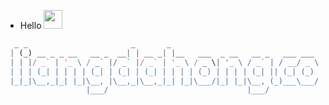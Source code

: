 
- Hello <img src="https://user-images.githubusercontent.com/12118567/87376971-7116d000-c5be-11ea-89af-d2460c0cc3ea.gif" width="30 px">


```js
  _ _                       _       _
 | (_) __ _ _ __   __ _  __| | __ _| |__   ___  _ __   __ _   ___ ___  _ __ ___
 | | |/ _` | '_ \ / _` |/ _` |/ _` | '_ \ / _ \| '_ \ / _` | / __/ _ \| '_ ` _ \
 | | | (_| | | | | (_| | (_| | (_| | | | | (_) | | | | (_| || (_| (_) | | | | | |
 |_|_|\__,_|_| |_|\__, |\__,_|\__,_|_| |_|\___/|_| |_|\__, (_)___\___/|_| |_| |_|
                  |___/                               |___/
```
